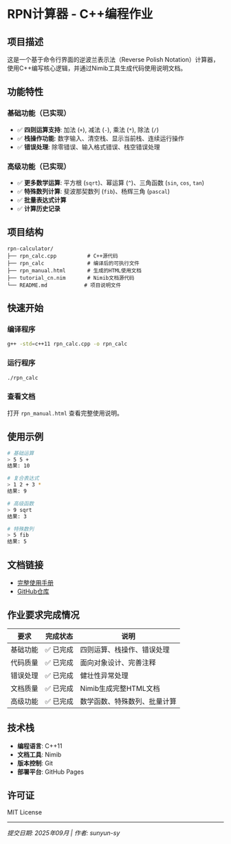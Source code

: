 # RPN计算器 - C++编程作业

## 项目描述

这是一个基于命令行界面的逆波兰表示法（Reverse Polish Notation）计算器，使用C++编写核心逻辑，并通过Nimib工具生成代码使用说明文档。

## 功能特性

### 基础功能（已实现）
- ✅ **四则运算支持**: 加法 (`+`), 减法 (`-`), 乘法 (`*`), 除法 (`/`)
- ✅ **栈操作功能**: 数字输入、清空栈、显示当前栈、连续运行操作
- ✅ **错误处理**: 除零错误、输入格式错误、栈空错误处理

### 高级功能（已实现）
- ✅ **更多数学运算**: 平方根 (`sqrt`)、幂运算 (`^`)、三角函数 (`sin`, `cos`, `tan`)
- ✅ **特殊数列计算**: 斐波那契数列 (`fib`)、杨辉三角 (`pascal`)
- ✅ **批量表达式计算**
- ✅ **计算历史记录**

## 项目结构

```
rpn-calculator/
├── rpn_calc.cpp          # C++源代码
├── rpn_calc              # 编译后的可执行文件
├── rpn_manual.html       # 生成的HTML使用文档
├── tutorial_cn.nim       # Nimib文档源代码
└── README.md            # 项目说明文件
```

## 快速开始

### 编译程序
```bash
g++ -std=c++11 rpn_calc.cpp -o rpn_calc
```

### 运行程序
```bash
./rpn_calc
```

### 查看文档
打开 `rpn_manual.html` 查看完整使用说明。

## 使用示例

```bash
# 基础运算
> 5 5 +
结果: 10

# 复合表达式
> 1 2 + 3 *
结果: 9

# 高级函数
> 9 sqrt
结果: 3

# 特殊数列
> 5 fib
结果: 5
```

## 文档链接

- [完整使用手册](https://sunyun-sy.github.io/rpn-calculator/rpn_manual.html)
- [GitHub仓库](https://github.com/sunyun-sy/rpn-calculator)

## 作业要求完成情况

| 要求 | 完成状态 | 说明 |
|------|----------|------|
| 基础功能 | ✅ 已完成 | 四则运算、栈操作、错误处理 |
| 代码质量 | ✅ 已完成 | 面向对象设计、完善注释 |
| 错误处理 | ✅ 已完成 | 健壮性异常处理 |
| 文档质量 | ✅ 已完成 | Nimib生成完整HTML文档 |
| 高级功能 | ✅ 已完成 | 数学函数、特殊数列、批量计算 |

## 技术栈

- **编程语言**: C++11
- **文档工具**: Nimib
- **版本控制**: Git
- **部署平台**: GitHub Pages

## 许可证

MIT License

---

*提交日期: 2025年09月 | 作者: sunyun-sy*
